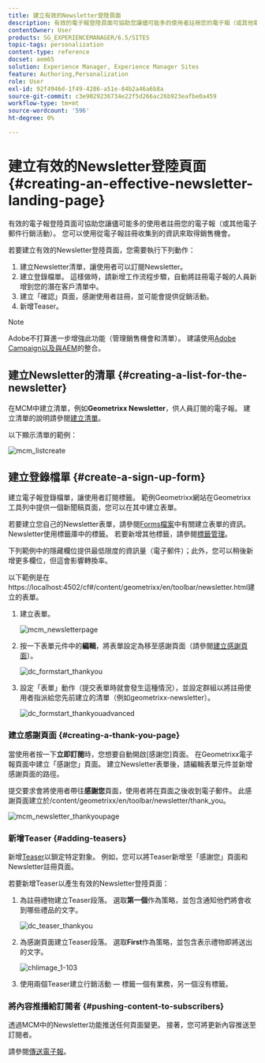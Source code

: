 ```yaml
---
title: 建立有效的Newsletter登陸頁面
description: 有效的電子報登陸頁面可協助您讓儘可能多的使用者註冊您的電子報（或其他電子郵件行銷活動）。 您可以使用從電子報註冊收集到的資訊來取得銷售機會。
contentOwner: User
products: SG_EXPERIENCEMANAGER/6.5/SITES
topic-tags: personalization
content-type: reference
docset: aem65
solution: Experience Manager, Experience Manager Sites
feature: Authoring,Personalization
role: User
exl-id: 92f4946d-1f49-4286-a51e-84b2a46a6b8a
source-git-commit: c3e9029236734e22f5d266ac26b923eafbe0a459
workflow-type: tm+mt
source-wordcount: '596'
ht-degree: 0%

---
```


# 建立有效的Newsletter登陸頁面{#creating-an-effective-newsletter-landing-page}

有效的電子報登陸頁面可協助您讓儘可能多的使用者註冊您的電子報（或其他電子郵件行銷活動）。 您可以使用從電子報註冊收集到的資訊來取得銷售機會。

若要建立有效的Newsletter登陸頁面，您需要執行下列動作：

1. 建立Newsletter清單，讓使用者可以訂閱Newsletter。
1. 建立登錄檔單。 這樣做時，請新增工作流程步驟，自動將註冊電子報的人員新增到您的潛在客戶清單中。
1. 建立「確認」頁面，感謝使用者註冊，並可能會提供促銷活動。
1. 新增Teaser。

>[!NOTE]
>
>Adobe不打算進一步增強此功能（管理銷售機會和清單）。
>建議使用[Adobe Campaign以及與AEM](/help/sites-administering/campaign.md)的整合。

## 建立Newsletter的清單 {#creating-a-list-for-the-newsletter}

在MCM中建立清單，例如&#x200B;**Geometrixx Newsletter**，供人員訂閱的電子報。 建立清單的說明請參閱[建立清單](/help/sites-classic-ui-authoring/classic-personalization-campaigns.md#creatingnewlists)。

以下顯示清單的範例：

![mcm_listcreate](assets/mcm_listcreate.png)

## 建立登錄檔單 {#create-a-sign-up-form}

建立電子報登錄檔單，讓使用者訂閱標籤。 範例Geometrixx網站在Geometrixx工具列中提供一個新聞稿頁面，您可以在其中建立表單。

若要建立您自己的Newsletter表單，請參閱[Forms檔案](/help/sites-authoring/default-components.md#form)中有關建立表單的資訊。 Newsletter使用標籤庫中的標籤。 若要新增其他標籤，請參閱[標籤管理](/help/sites-authoring/tags.md#tagadministration)。

下列範例中的隱藏欄位提供最低限度的資訊量（電子郵件）；此外，您可以稍後新增更多欄位，但這會影響轉換率。

以下範例是在https://localhost:4502/cf#/content/geometrixx/en/toolbar/newsletter.html建立的表單。

1. 建立表單。

   ![mcm_newsletterpage](assets/mcm_newsletterpage.png)

1. 按一下表單元件中的&#x200B;**編輯**，將表單設定為移至感謝頁面（請參閱[建立感謝頁面](#creating-a-thank-you-page)）。

   ![dc_formstart_thankyou](assets/dc_formstart_thankyou.png)

1. 設定「表單」動作（提交表單時就會發生這種情況），並設定群組以將註冊使用者指派給您先前建立的清單（例如geometrixx-newsletter）。

   ![dc_formstart_thankyouadvanced](assets/dc_formstart_thankyouadvanced.png)

### 建立感謝頁面 {#creating-a-thank-you-page}

當使用者按一下&#x200B;**立即訂閱**&#x200B;時，您想要自動開啟[感謝您]頁面。 在Geometrixx電子報頁面中建立「感謝您」頁面。 建立Newsletter表單後，請編輯表單元件並新增感謝頁面的路徑。

提交要求會將使用者帶往&#x200B;**感謝您**&#x200B;頁面，使用者將在頁面之後收到電子郵件。 此感謝頁面建立於/content/geometrixx/en/toolbar/newsletter/thank_you。

![mcm_newsletter_thankyoupage](assets/mcm_newsletter_thankyoupage.png)

### 新增Teaser {#adding-teasers}

新增[Teaser](/help/sites-classic-ui-authoring/classic-personalization-campaigns.md#teasers)以鎖定特定對象。 例如，您可以將Teaser新增至「感謝您」頁面和Newsletter註冊頁面。

若要新增Teaser以產生有效的Newsletter登陸頁面：

1. 為註冊禮物建立Teaser段落。 選取&#x200B;**第一個**&#x200B;作為策略，並包含通知他們將會收到哪些禮品的文字。

   ![dc_teaser_thankyou](assets/dc_teaser_thankyou.png)

1. 為感謝頁面建立Teaser段落。 選取&#x200B;**First**&#x200B;作為策略，並包含表示禮物即將送出的文字。

   ![chlimage_1-103](assets/chlimage_1-103.png)

1. 使用兩個Teaser建立行銷活動 — 標籤一個有業務，另一個沒有標籤。

### 將內容推播給訂閱者 {#pushing-content-to-subscribers}

透過MCM中的Newsletter功能推送任何頁面變更。 接著，您可將更新內容推送至訂閱者。

請參閱[傳送電子報](/help/sites-classic-ui-authoring/classic-personalization-campaigns.md#newsletters)。
